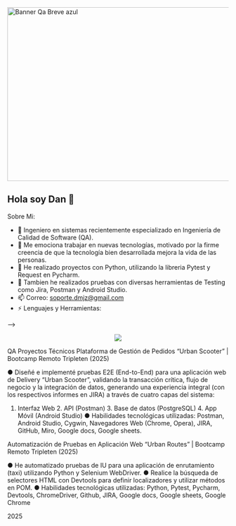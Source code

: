 <img width="1584" height="396" alt="Banner Qa Breve azul" src="https://github.com/user-attachments/assets/ec9afdd8-c342-4820-ba1e-0f19091fe1fe" />


## Hola soy Dan 👋

Sobre Mi:

- 🔭 Ingeniero en sistemas recientemente especializado en Ingeniería de Calidad de Software (QA).
- 🌱 Me emociona trabajar en nuevas tecnologías, motivado por la firme creencia de que la tecnología bien desarrollada mejora la vida de las personas.
- 🤔 He realizado proyectos con Python, utilizando la libreria Pytest y Request en Pycharm.
- 💬 Tambien he realizados pruebas con diversas herramientas de Testing como Jira, Postman y Android Studio.
- 📫 Correo: soporte.dmjz@gmail.com
- ⚡ Lenguajes y Herramientas:

-->
<p align="center">
  <a href="https://skillicons.dev">
    <img src="https://skillicons.dev/icons?i=github,androidstudio,postman,pycharm,selenium,gmail,html,notion,linkedin" />
  </a>
</p>



QA Proyectos Técnicos
Plataforma de Gestión de Pedidos “Urban Scooter” | Bootcamp Remoto Tripleten (2025)

●	Diseñé e implementé pruebas E2E (End-to-End) para una aplicación web de Delivery “Urban Scooter”, validando la transacción crítica, flujo de negocio y la integración de datos, generando una experiencia integral (con los respectivos informes en JIRA) a través de cuatro capas del sistema: 
1.	Interfaz Web   2. API (Postman) 3. Base de datos (PostgreSQL) 4. App Móvil (Android Studio)
●	Habilidades tecnológicas utilizadas:  Postman, Android Studio, Cygwin, Navegadores Web (Chrome, Opera), JIRA, GitHub, Miro, Google docs, Google sheets.

Automatización de Pruebas en Aplicación Web “Urban Routes” | Bootcamp Remoto Tripleten (2025)

●	He automatizado pruebas de IU para una aplicación de enrutamiento (taxi) utilizando Python y Selenium WebDriver.
●	Realice la búsqueda de selectores HTML con Devtools para definir localizadores y utilizar métodos en POM.
●	Habilidades tecnológicas utilizadas:  Python, Pytest, Pycharm, Devtools, ChromeDriver, Github, JIRA, Google docs, Google sheets, Google Chrome


2025

